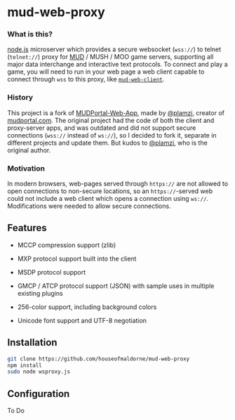 # mud-web-proxy

### What is this?

[node.js](https://nodejs.org/en/) microserver which provides a secure websocket (`wss://`) to telnet (`telnet://`) proxy for [MUD](https://en.wikipedia.org/wiki/MUD) / MUSH / MOO game servers, supporting all major data interchange and interactive text protocols. To connect and play a game, you will need to run in your web page a web client capable to connect through `wss` to this proxy, like [`mud-web-client`](https://github.com/houseofmaldorne/mud-web-client).

### History

This project is a fork of [MUDPortal-Web-App](https://github.com/plamzi/MUDPortal-Web-App), made by [@plamzi](https://github.com/plamzi), creator of [mudportal.com](http://www.mudportal.com/). The original project had the code of both the client and proxy-server apps, and was outdated and did not support secure connections (`wss://` instead of `ws://`), so I decided to fork it, separate in different projects and update them. But kudos to [@plamzi](https://github.com/plamzi), who is the original author.

### Motivation

In modern browsers, web-pages served through `https://` are not allowed to open connections to non-secure locations, so an `https://`-served web could not include a web client which opens a connection using `ws://`. Modifications were needed to allow secure connections.

## Features

* MCCP compression support (zlib)

* MXP protocol support built into the client

* MSDP protocol support

* GMCP / ATCP protocol support (JSON) with sample uses in multiple existing plugins

* 256-color support, including background colors

* Unicode font support and UTF-8 negotiation

## Installation

``` bash
git clone https://github.com/houseofmaldorne/mud-web-proxy
npm install
sudo node wsproxy.js
```

## Configuration

To Do

